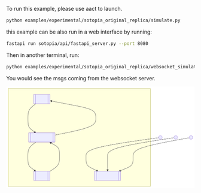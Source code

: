 To run this example, please use aact to launch.

```bash
python examples/experimental/sotopia_original_replica/simulate.py
```

this example can be also run in a web interface by running:

```bash
fastapi run sotopia/api/fastapi_server.py --port 8080
```
Then in another terminal, run:
```bash
python examples/experimental/sotopia_original_replica/websocket_simulation_client.py
```
You would see the msgs coming from the websocket server.

![Alt text](./origin.svg)
